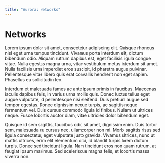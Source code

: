 ```yaml
---
title: "Aurora: Networks"
---
```


# Networks

Lorem ipsum dolor sit amet, consectetur adipiscing elit. Quisque rhoncus
nisl eget urna tempus tincidunt. Vivamus porta interdum elit, dictum
bibendum odio. Aliquam rutrum dapibus est, eget facilisis ligula congue
vitae. Nulla egestas magna urna, vitae vestibulum metus interdum sit amet.
Nulla facilisis urna imperdiet eros suscipit, id pharetra augue pulvinar.
Pellentesque vitae libero quis erat convallis hendrerit non eget sapien.
Phasellus eu sollicitudin leo.

Interdum et malesuada fames ac ante ipsum primis in faucibus. Maecenas
iaculis dapibus felis, in varius urna mollis quis. Donec luctus tellus eget
augue vulputate, id pellentesque nisi eleifend. Duis pretium augue sed
tempor egestas. Donec dignissim neque turpis, ac sagittis neque fermentum
vel. Duis cursus commodo ligula id finibus. Nullam ut ultrices neque. Fusce
lobortis auctor diam, vitae ultricies dolor bibendum eget.

Quisque id sem sagittis, faucibus odio sit amet, dignissim enim. Duis tortor
sem, malesuada eu cursus nec, ullamcorper non mi. Morbi sagittis risus sed
ligula consectetur, eget vulputate justo gravida. Vivamus ultrices, nunc ut
mattis ultrices, enim elit elementum orci, id blandit turpis lorem dictum
turpis. Donec sed tincidunt ligula. Nam tincidunt eros non quam rutrum, at
feugiat ipsum maximus. Sed scelerisque magna felis, et lobortis massa
viverra non.
